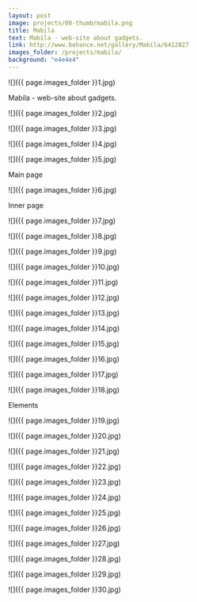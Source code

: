 ```yaml
---
layout: post
image: projects/00-thumb/mabila.png
title: Mabila
text: Mabila - web-site about gadgets.
link: http://www.behance.net/gallery/Mabila/6412827
images_folder: /projects/mabila/
background: "e4e4e4"
---
```


![]({{ page.images_folder  }}1.jpg)

Mabila - web-site about gadgets.

![]({{ page.images_folder }}2.jpg)

![]({{ page.images_folder }}3.jpg)

![]({{ page.images_folder }}4.jpg)

![]({{ page.images_folder }}5.jpg)

Main page

![]({{ page.images_folder }}6.jpg)

Inner page

![]({{ page.images_folder }}7.jpg)

![]({{ page.images_folder }}8.jpg)

![]({{ page.images_folder }}9.jpg)

![]({{ page.images_folder }}10.jpg)

![]({{ page.images_folder }}11.jpg)

![]({{ page.images_folder }}12.jpg)

![]({{ page.images_folder }}13.jpg)

![]({{ page.images_folder }}14.jpg)

![]({{ page.images_folder }}15.jpg)

![]({{ page.images_folder }}16.jpg)

![]({{ page.images_folder }}17.jpg)

![]({{ page.images_folder }}18.jpg)

Elements

![]({{ page.images_folder }}19.jpg)

![]({{ page.images_folder }}20.jpg)

![]({{ page.images_folder }}21.jpg)

![]({{ page.images_folder }}22.jpg)

![]({{ page.images_folder }}23.jpg)

![]({{ page.images_folder }}24.jpg)

![]({{ page.images_folder }}25.jpg)

![]({{ page.images_folder }}26.jpg)

![]({{ page.images_folder }}27.jpg)

![]({{ page.images_folder }}28.jpg)

![]({{ page.images_folder }}29.jpg)

![]({{ page.images_folder }}30.jpg)